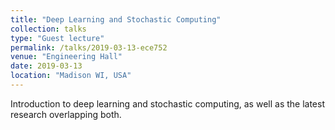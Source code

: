 ```yaml
---
title: "Deep Learning and Stochastic Computing"
collection: talks
type: "Guest lecture"
permalink: /talks/2019-03-13-ece752
venue: "Engineering Hall"
date: 2019-03-13
location: "Madison WI, USA"
---
```


Introduction to deep learning and stochastic computing, as well as the latest research overlapping both.
